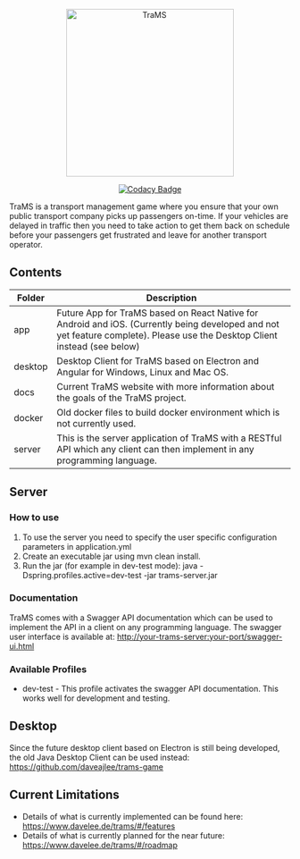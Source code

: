 <p align="center">
<img src="https://www.davelee.de/common/assets/img/portfolio/trams-logo.png" alt="TraMS" width="300" height="300">
</p>

<p align=center><a href="https://app.codacy.com/gh/daveajlee/trams/dashboard?utm_source=gh&utm_medium=referral&utm_content=&utm_campaign=Badge_grade"><img src="https://app.codacy.com/project/badge/Grade/9b51ca637d4743e4b5f8c75afcfad4e3" alt="Codacy Badge"> </a>
</p>

TraMS is a transport management game where you ensure that your own public transport company picks up passengers on-time. If your vehicles are delayed in traffic then you need to take action to get them back on schedule before your passengers get frustrated and leave for another transport operator.

## Contents

| Folder | Description                                                                                                                                                                                                                         |
| --- |-------------------------------------------------------------------------------------------------------------------------------------------------------------------------------------------------------------------------------------|
| app | Future App for TraMS based on React Native for Android and iOS. (Currently being developed and not yet feature complete). Please use the Desktop Client instead (see below)                                                     |
| desktop | Desktop Client for TraMS based on Electron and Angular for Windows, Linux and Mac OS.
| docs | Current TraMS website with more information about the goals of the TraMS project.                                                                                                                                                   |
| docker | Old docker files to build docker environment which is not currently used.                                                                                                                                                           |
| server | This is the server application of TraMS with a RESTful API which any client can then implement in any programming language.                                                                                                         |

## Server

### How to use

1.  To use the server you need to specify the user specific configuration parameters in application.yml
2.  Create an executable jar using mvn clean install.
3.  Run the jar (for example in dev-test mode): java -Dspring.profiles.active=dev-test -jar trams-server.jar

### Documentation

TraMS comes with a Swagger API documentation which can be used to implement the API in a client on any programming language. The swagger user interface is available at: <http://your-trams-server:your-port/swagger-ui.html>

### Available Profiles
*   dev-test - This profile activates the swagger API documentation. This works well for development and testing.

## Desktop

Since the future desktop client based on Electron is still being developed, the old Java Desktop Client can be used instead: https://github.com/daveajlee/trams-game

## Current Limitations

* Details of what is currently implemented can be found here: https://www.davelee.de/trams/#/features
* Details of what is currently planned for the near future: https://www.davelee.de/trams/#/roadmap
